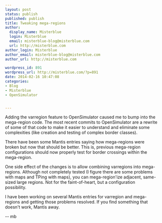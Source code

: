 ```yaml
---
layout: post
status: publish
published: publish
title: Tweaking mega-regions
author:
  display_name: Misterblue
  login: Misterblue
  email: misterblue-blog@misterblue.com
  url: http://misterblue.com
author_login: Misterblue
author_email: misterblue-blog@misterblue.com
author_url: http://misterblue.com

wordpress_id: 891
wordpress_url: http://misterblue.com/?p=891
date: 2014-02-16 10:47:08
categories:
- Blog
- Misterblue
- OpenSimulator


---
```

Adding the varregion feature to OpenSimulator caused me to bump into the mega-region code. The most recent commits to OpenSimulator are a rewrite of some of that code to make it easier to understand and eliminate some complexities (like creation and testing of complex border classes).

There have been some Mantis entries saying how mega-regions were broken but now that should be better. This is, previous mega-region configurations should now properly test for border crossings within the mega-region.

One side effect of the changes is to allow combining varregions into mega-regions. Although not completely tested (I figure there are some problems with maps and TPing with maps), you can mega-region'ize adjacent, same-sized large regions. Not for the faint-of-heart, but a configuration possibility.

I have been working on several Mantis entries for varregion and mega-regions and getting those problems resolved. If you find something that doesn't work, Mantis away.

-- mb
